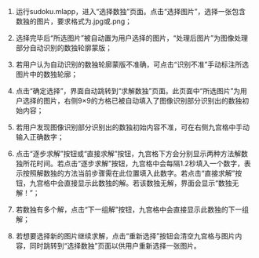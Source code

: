 1.  运行sudoku.mlapp，进入“选择数独”页面。点击“选择图片”，选择一张包含数独的图片，要求格式为.jpg或.png；

2. 选择完毕后“所选图片”被自动置为用户选择的图片，“处理后图片”为图像处理部分自动识别的数独轮廓蒙版；

3. 
    若用户认为自动识别的数独轮廓蒙版不准确，可点击“识别不准”手动标注所选图片中的数独轮廓；

4. 点击“确定选择”，界面自动跳转到“求解数独”页面。此页面中“所选图片”为用户选择的图片，右侧9×9的方格已被自动填入了图像识别部分识别出的数独初始内容；

5. 若用户发现图像识别部分识别出的数独初始内容不准，可在右侧九宫格中手动输入正确数字；

6. 点击“逐步求解”按钮或“直接求解”按钮，九宫格下方会分别显示两种方法解数独所花时间。若点击“逐步求解”按钮，九宫格中会每隔1.2秒填入一个数字，表示按照解数独的方法当前步骤需在此位置填入此数字。若点击“直接求解”按钮，九宫格中会直接显示此数独的解。若该数独无解，界面会显示“数独无解！”；

7. 若数独有多个解，点击“下一组解”按钮，九宫格中会直接显示此数独的下一组解；

8. 若想要选择新的图片继续求解，点击“重新选择”按钮会清空九宫格与图片内容，同时跳转到“选择数独”页面以供用户重新选择一张图片。